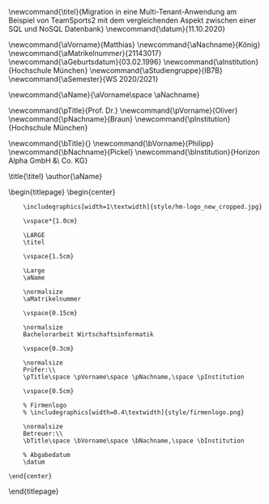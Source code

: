 <!--
  Zentrale Variablen:
  Workaround bzw. Rückgriff auf LaTex-Befehle, um zentrale Werte immer wieder verwenden zu können.
-->
<!--% Abschlussarbeit -->
\newcommand{\titel}{Migration in eine Multi-Tenant-Anwendung am Beispiel von TeamSports2 mit dem vergleichenden Aspekt zwischen einer SQL und NoSQL Datenbank}
\newcommand{\datum}{11.10.2020}

<!-- % Autor_in -->
\newcommand{\aVorname}{Matthias}
\newcommand{\aNachname}{König}
\newcommand{\aMatrikelnummer}{21143017}
\newcommand{\aGeburtsdatum}{03.02.1996}
\newcommand{\aInstitution}{Hochschule München}
\newcommand{\aStudiengruppe}{IB7B}
\newcommand{\aSemester}{WS 2020/2021}

\newcommand{\aName}{\aVorname\space \aNachname}

<!-- % Prüfer_in -->
\newcommand{\pTitle}{Prof. Dr.}
\newcommand{\pVorname}{Oliver}
\newcommand{\pNachname}{Braun}
\newcommand{\pInstitution}{Hochschule München}

<!-- % Betreuer_in -->
\newcommand{\bTitle}{}
\newcommand{\bVorname}{Philipp}
\newcommand{\bNachname}{Pickel}
\newcommand{\bInstitution}{Horizon Alpha GmbH \&\ Co. KG}

\title{\titel}
\author{\aName}

<!--
  Titelseite
-->

\begin{titlepage}
    \begin{center}

        \includegraphics[width=1\textwidth]{style/hm-logo_new_cropped.jpg}

        \vspace*{1.0cm}

        \LARGE
        \titel

        \vspace{1.5cm}

        \Large
        \aName

        \normalsize
        \aMatrikelnummer

        \vspace{0.15cm}

        \normalsize
        Bachelorarbeit Wirtschaftsinformatik

        \vspace{0.3cm}

        \normalsize
        Prüfer:\\
        \pTitle\space \pVorname\space \pNachname,\space \pInstitution

        \vspace{0.5cm}

        % Firmenlogo
        % \includegraphics[width=0.4\textwidth]{style/firmenlogo.png}

        \normalsize
        Betreuer:\\
        \bTitle\space \bVorname\space \bNachname,\space \bInstitution

        % Abgabedatum
        \datum

    \end{center}
\end{titlepage}
